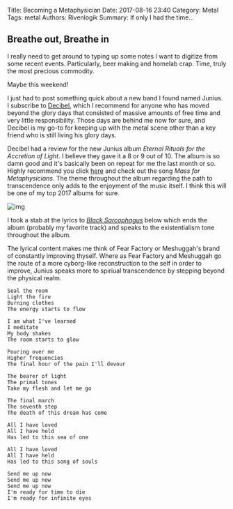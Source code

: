 Title: Becoming a Metaphysician
Date: 2017-08-16 23:40
Category: Metal
Tags: metal
Authors: Rivenlogik
Summary: If only I had the time...

## Breathe out, Breathe in
I really need to get around to typing up some notes I want to digitize from some recent events.  Particularly, beer making and homelab crap.  Time, truly the most precious commodity.    

Maybe this weekend!   

I just had to post something quick about a new band I found named Junius.  
I subscribe to [Decibel](https://www.decibelmagazine.com), which I recommend for anyone who has moved beyond the glory days that consisted
of massive amounts of free time and very little responsibility.  Those days are behind me now for sure, and Decibel is my go-to for keeping up with the metal scene 
other than a key friend who is still living his glory days.  

Decibel had a review for the new Junius album *Eternal Rituals for the Accretion of Light*.  I believe they gave it a 8 or 9 out of 10. The album is so damn good and 
it's basically been on repeat for me the last month or so.  Highly recommend you click [here](https://www.youtube.com/watch?v=tv_yKPChhq4) and check out the song *Mass for Metaphysicians*. 
The theme throughout the album regarding the path to transcendence only adds to the enjoyment of the music itself.  I think this will be one of my top 2017 albums for sure.

![img](https://f4.bcbits.com/img/a1160145689_16.jpg "Eternal Rituals")

I took a stab at the lyrics to [*Black Sarcophagus*](https://www.youtube.com/watch?v=gpSsLb59B1o) below which ends the album (probably my favorite track) and speaks to the existentialism tone throughout the album.

The lyrical content makes me think of Fear Factory or Meshuggah's brand of constantly improving thyself.  Where as Fear Factory and Meshuggah go the route of a more cyborg-like reconstruction to the self in order to improve, Junius speaks more to spiriual transcendence by stepping beyond the physical realm.  

```
Seal the room
Light the fire
Burning clothes
The energy starts to flow

I am what I've learned
I meditate
My body shakes
The room starts to glow

Pouring over me
Higher frequencies
The final hour of the pain I'll devour

The bearer of light
The primal tones
Take my flesh and let me go

The final march
The seventh step
The death of this dream has come

All I have loved
All I have held
Has led to this sea of one

All I have loved
All I have held
Has led to this song of souls

Send me up now
Send me up now
Send me up now
I'm ready for time to die
I'm ready for infinite eyes
```
